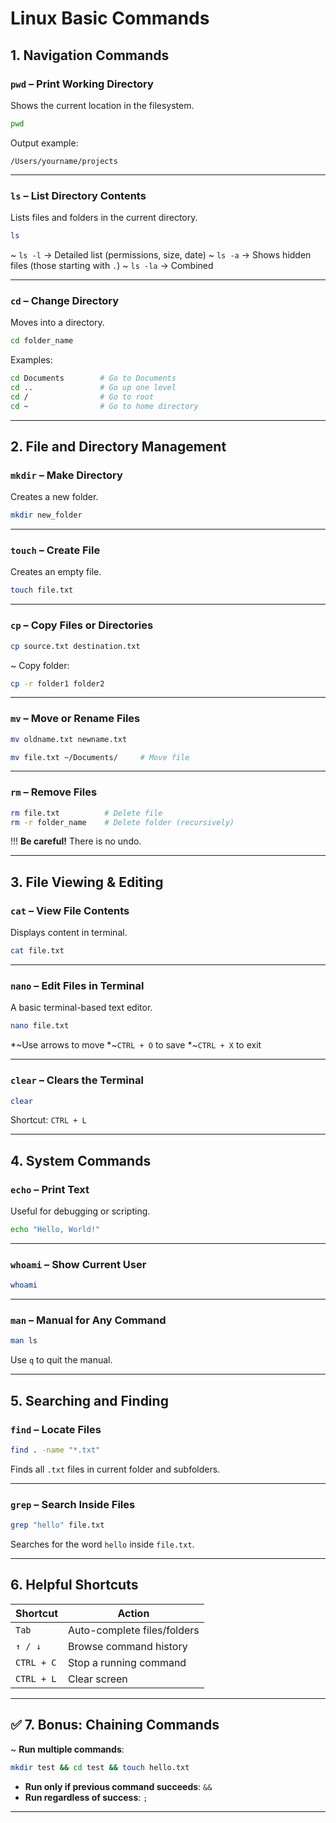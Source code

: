 # Linux Basic Commands

##  1. **Navigation Commands**

### `pwd` – Print Working Directory

Shows the current location in the filesystem.

```bash
pwd
```

 Output example:

```
/Users/yourname/projects
```

---

### `ls` – List Directory Contents

Lists files and folders in the current directory.

```bash
ls
```

~ `ls -l` → Detailed list (permissions, size, date)
~ `ls -a` → Shows hidden files (those starting with `.`)
~ `ls -la` → Combined

---

### `cd` – Change Directory

Moves into a directory.

```bash
cd folder_name
```

Examples:

```bash
cd Documents        # Go to Documents
cd ..               # Go up one level
cd /                # Go to root
cd ~                # Go to home directory
```

---

##  2. **File and Directory Management**

### `mkdir` – Make Directory

Creates a new folder.

```bash
mkdir new_folder
```

---

### `touch` – Create File

Creates an empty file.

```bash
touch file.txt
```

---

### `cp` – Copy Files or Directories

```bash
cp source.txt destination.txt
```

~ Copy folder:

```bash
cp -r folder1 folder2
```

---

### `mv` – Move or Rename Files

```bash
mv oldname.txt newname.txt
```

```bash
mv file.txt ~/Documents/     # Move file
```

---

### `rm` – Remove Files

```bash
rm file.txt          # Delete file
rm -r folder_name    # Delete folder (recursively)
```

!!! **Be careful!** There is no undo.

---

##  3. **File Viewing & Editing**

### `cat` – View File Contents

Displays content in terminal.

```bash
cat file.txt
```

---

### `nano` – Edit Files in Terminal

A basic terminal-based text editor.

```bash
nano file.txt
```

*~Use arrows to move
*~`CTRL + O` to save
*~`CTRL + X` to exit

---

### `clear` – Clears the Terminal

```bash
clear
```

Shortcut: `CTRL + L`

---

##  4. **System Commands**

### `echo` – Print Text

Useful for debugging or scripting.

```bash
echo "Hello, World!"
```

---

### `whoami` – Show Current User

```bash
whoami
```

---

### `man` – Manual for Any Command

```bash
man ls
```

Use `q` to quit the manual.

---

##  5. **Searching and Finding**

### `find` – Locate Files

```bash
find . -name "*.txt"
```

 Finds all `.txt` files in current folder and subfolders.

---

### `grep` – Search Inside Files

```bash
grep "hello" file.txt
```

 Searches for the word `hello` inside `file.txt`.

---

##  6. **Helpful Shortcuts**

| Shortcut   | Action                      |
| ---------- | --------------------------- |
| `Tab`      | Auto-complete files/folders |
| `↑ / ↓`    | Browse command history      |
| `CTRL + C` | Stop a running command      |
| `CTRL + L` | Clear screen                |

---

## ✅ 7. **Bonus: Chaining Commands**

~ **Run multiple commands**:

```bash
mkdir test && cd test && touch hello.txt
```

* **Run only if previous command succeeds**: `&&`
* **Run regardless of success**: `;`

---
